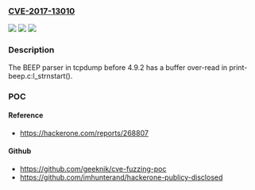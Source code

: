 ### [CVE-2017-13010](https://cve.mitre.org/cgi-bin/cvename.cgi?name=CVE-2017-13010)
![](https://img.shields.io/static/v1?label=Product&message=n%2Fa&color=blue)
![](https://img.shields.io/static/v1?label=Version&message=n%2Fa&color=blue)
![](https://img.shields.io/static/v1?label=Vulnerability&message=n%2Fa&color=brighgreen)

### Description

The BEEP parser in tcpdump before 4.9.2 has a buffer over-read in print-beep.c:l_strnstart().

### POC

#### Reference
- https://hackerone.com/reports/268807

#### Github
- https://github.com/geeknik/cve-fuzzing-poc
- https://github.com/imhunterand/hackerone-publicy-disclosed

